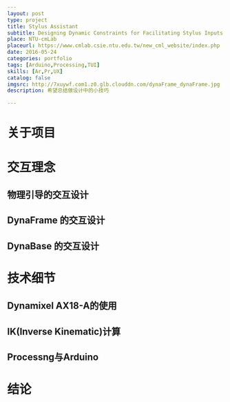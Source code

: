 ```yaml
---
layout: post
type: project
title: Stylus Assistant
subtitle: Designing Dynamic Constraints for Facilitating Stylus Inputs on Portable Displays
place: NTU-cmLab
placeurl: https://www.cmlab.csie.ntu.edu.tw/new_cml_website/index.php
date: 2016-05-24
categories: portfolio
tags: [Arduino,Processing,TUI]
skills: [Ar,Pr,UX]
catalog: false
imgsrc: http://7xuywf.com1.z0.glb.clouddn.com/dynaFrame_dynaFrame.jpg
description: 希望总结做设计中的小技巧

---
```

# 关于项目


# 交互理念

## 物理引导的交互设计

## DynaFrame 的交互设计

## DynaBase 的交互设计

# 技术细节

## Dynamixel AX18-A的使用

## IK(Inverse Kinematic)计算

## Processng与Arduino

# 结论


